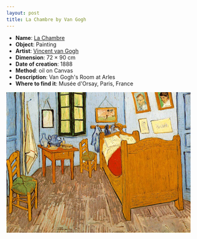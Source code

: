 ```yaml
---
layout: post
title: La Chambre by Van Gogh
---
```


- **Name**: [La Chambre ](http://fr.wikipedia.org/wiki/La_chambre_de_Van_Gogh_%C3%A0_Arles)
- **Object**: Painting
- **Artist**: [Vincent van Gogh](http://en.wikipedia.org/wiki/Vincent_van_Gogh)
- **Dimension**: 72 × 90 cm
- **Date of creation**: 1888
- **Method**: oil on Canvas
- **Description**: Van Gogh's Room at Arles
- **Where to find it**: Musée d'Orsay, Paris, France

![](/img/la_chambre_van_gogh.jpg)
